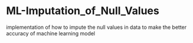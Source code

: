 # ML-Imputation_of_Null_Values
implementation of how to impute the null values in data to make the better accuracy of machine learning model
